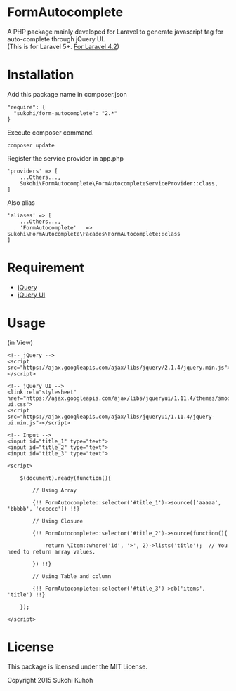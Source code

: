 FormAutocomplete
====

A PHP package mainly developed for Laravel to generate javascript tag for auto-complete through jQuery UI.  
(This is for Laravel 5+. [For Laravel 4.2](https://github.com/SUKOHI/FormAutocomplete/tree/1.0))

Installation
====

Add this package name in composer.json

    "require": {
      "sukohi/form-autocomplete": "2.*"
    }

Execute composer command.

    composer update

Register the service provider in app.php

    'providers' => [
        ...Others...,  
        Sukohi\FormAutocomplete\FormAutocompleteServiceProvider::class,
    ]

Also alias

    'aliases' => [
        ...Others...,  
        'FormAutocomplete'   => Sukohi\FormAutocomplete\Facades\FormAutocomplete::class
    ]

Requirement
====
* [jQuery](https://jquery.com/)
* [jQuery UI](https://jqueryui.com/)

Usage
====

(in View)
    
    <!-- jQuery -->
    <script src="https://ajax.googleapis.com/ajax/libs/jquery/2.1.4/jquery.min.js"></script>
    
    <!-- jQuery UI -->
    <link rel="stylesheet" href="https://ajax.googleapis.com/ajax/libs/jqueryui/1.11.4/themes/smoothness/jquery-ui.css">
    <script src="https://ajax.googleapis.com/ajax/libs/jqueryui/1.11.4/jquery-ui.min.js"></script>
    
    <!-- Input -->
    <input id="title_1" type="text">
    <input id="title_2" type="text">
    <input id="title_3" type="text">
    
    <script>
    
        $(document).ready(function(){
    
            // Using Array
    
            {!! FormAutocomplete::selector('#title_1')->source(['aaaaa', 'bbbbb', 'cccccc']) !!}
    
            // Using Closure
    
            {!! FormAutocomplete::selector('#title_2')->source(function(){
    
                return \Item::where('id', '>', 2)->lists('title');  // You need to return array values.
    
            }) !!}
            
            // Using Table and column
    
            {!! FormAutocomplete::selector('#title_3')->db('items', 'title') !!}
    
        });
    
    </script>
    
License
====
This package is licensed under the MIT License.

Copyright 2015 Sukohi Kuhoh